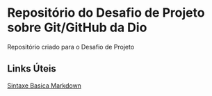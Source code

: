 # Repositório do Desafio de Projeto sobre Git/GitHub da Dio
Repositório criado para o Desafio de Projeto


## Links Úteis 
[Sintaxe Basica Markdown](https://www.markdownguide.org/basic-syntax/)
